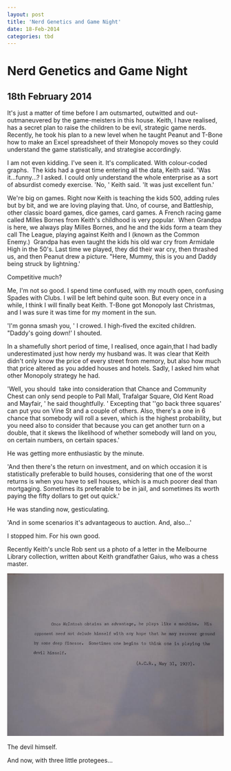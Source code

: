 ```yaml
---
layout: post
title: 'Nerd Genetics and Game Night'
date: 18-Feb-2014
categories: tbd
---
```


# Nerd Genetics and Game Night

## 18th February 2014

It's just a matter of time before I am outsmarted,   outwitted and out-outmaneuvered by the game-meisters in this house. Keith,   I have realised, has a secret plan to raise the children to be evil, strategic game nerds. Recently, he took his plan to a new level when he taught Peanut and T-Bone how to make an Excel spreadsheet of their Monopoly moves so they could understand the game statistically, and strategise accordingly.

I am not even kidding. I've seen it. It's complicated. With colour-coded graphs.  The kids had a great time entering all the data, Keith said. 'Was it...funny...? I asked. I could only understand the whole enterprise as a sort of absurdist comedy exercise. 'No, ' Keith said. 'It was just excellent fun.'

We're big on games. Right now Keith is teaching the kids 500, adding rules but by bit, and we are loving playing that. Uno, of course, and Battleship, other classic board games, dice games, card games. A French racing game called Milles Bornes from Keith's childhood is very popular.  When Grandpa is here, we always play Milles Bornes, and he and the kids form a team they call The League, playing against Keith and I (known as the Common Enemy.)  Grandpa has even taught the kids his old war cry from Armidale High in the 50's. Last time we played, they did their war cry, then thrashed us, and then Peanut drew a picture. "Here, Mummy, this is you and Daddy being struck by lightning.'

Competitive much?

Me, I'm not so good. I spend time confused, with my mouth open, confusing Spades with Clubs. I will be left behind quite soon. But every once in a while, I think I will finally beat Keith. T-Bone got Monopoly last Christmas, and I was sure it was time for my moment in the sun.

'I'm gonna smash you, ' I crowed. I high-fived the excited children. "Daddy's going down!' I shouted.

In a shamefully short period of time, I realised, once again,that I had badly underestimated just how nerdy my husband was. It was clear that Keith didn't only know the price of every street from memory, but also how much that price altered as you added houses and hotels. Sadly, I asked him what other Monopoly strategy he had.

'Well, you should  take into consideration that Chance and Community Chest can only send people to Pall Mall, Trafalgar Square, Old Kent Road and Mayfair, ' he said thoughtfully. ' Excepting that ''go back three squares' can put you on Vine St and a couple of others. Also, there's a one in 6 chance that somebody will roll a seven, which is the highest probability, but you need also to consider that because you can get another turn on a double, that it skews the likelihood of whether somebody will land on you, on certain numbers, on certain spaces.'

He was getting more enthusiastic by the minute.

'And then there's the return on investment, and on which occasion it is statistically preferable to build houses, considering that one of the worst returns is when you have to sell houses, which is a much poorer deal than mortgaging. Sometimes its preferable to be in jail, and sometimes its worth paying the fifty dollars to get out quick.'

He was standing now, gesticulating.

'And in some scenarios it's advantageous to auction. And, also...'

I stopped him. For his own good.

Recently Keith's uncle Rob sent us a photo of a letter in the Melbourne Library collection, written about Keith grandfather Gaius, who was a chess master.

<img class="photo-horiz" src="/images/2014/01/unnamed-2.jpg" />

The devil himself.

And now, with three little protegees...
